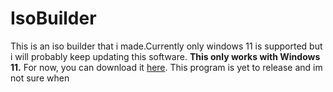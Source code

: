# IsoBuilder
This is an iso builder that i made.Currently only windows 11 is supported but i will probably keep updating this software.
**This only works with Windows 11.** For now, you can download it [here](https://www.microsoft.com/en-us/software-download/windows11).
This program is yet to release and im not sure when
